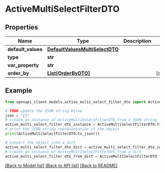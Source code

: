 # ActiveMultiSelectFilterDTO


## Properties

Name | Type | Description | Notes
------------ | ------------- | ------------- | -------------
**default_values** | [**DefaultValuesMultiSelectDTO**](DefaultValuesMultiSelectDTO.md) |  | 
**type** | **str** |  | 
**var_property** | **str** |  | 
**order_by** | [**List[OrderByDTO]**](OrderByDTO.md) |  | [optional] 

## Example

```python
from openapi_client.models.active_multi_select_filter_dto import ActiveMultiSelectFilterDTO

# TODO update the JSON string below
json = "{}"
# create an instance of ActiveMultiSelectFilterDTO from a JSON string
active_multi_select_filter_dto_instance = ActiveMultiSelectFilterDTO.from_json(json)
# print the JSON string representation of the object
print(ActiveMultiSelectFilterDTO.to_json())

# convert the object into a dict
active_multi_select_filter_dto_dict = active_multi_select_filter_dto_instance.to_dict()
# create an instance of ActiveMultiSelectFilterDTO from a dict
active_multi_select_filter_dto_from_dict = ActiveMultiSelectFilterDTO.from_dict(active_multi_select_filter_dto_dict)
```
[[Back to Model list]](../README.md#documentation-for-models) [[Back to API list]](../README.md#documentation-for-api-endpoints) [[Back to README]](../README.md)


